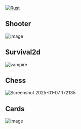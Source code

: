 [![Rust](https://github.com/olesgedz/SandboxBevy/actions/workflows/rust.yml/badge.svg)](https://github.com/olesgedz/SandboxBevy/actions/workflows/rust.yml)

## Shooter
![image](https://github.com/user-attachments/assets/55faed68-8e1a-4cbc-8b3f-e096aaea71ff)


## Survival2d
![vampire](https://github.com/user-attachments/assets/84d42f71-84b4-4fd0-b41e-da05652d3efb)

## Chess
![Screenshot 2025-01-07 172135](https://github.com/user-attachments/assets/2fb1048b-5028-489a-b664-aeab968391fe)

## Cards
![image](https://github.com/user-attachments/assets/c6797ee5-3d6a-45b0-85c4-d7eb1b785acf)
